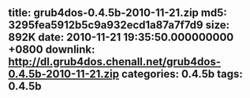 title: grub4dos-0.4.5b-2010-11-21.zip
md5: 3295fea5912b5c9a932ecd1a87a7f7d9
size: 892K
date: 2010-11-21 19:35:50.000000000 +0800
downlink: http://dl.grub4dos.chenall.net/grub4dos-0.4.5b-2010-11-21.zip
categories: 0.4.5b
tags: 0.4.5b
---

